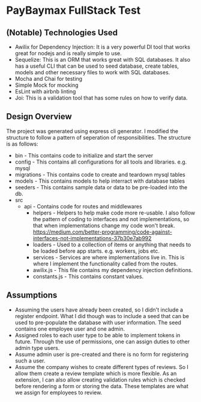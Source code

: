 # PayBaymax FullStack Test

## (Notable) Technologies Used

- Awilix for Dependency Injection: It is a very powerful DI tool that works great for nodejs and is really simple to use.
- Sequelize: This is an ORM that works great with SQL databases. It also has a useful CLI that can be used to seed database, create tables, models and other necessary files to work with SQL databases.
- Mocha and Chai for testing
- Simple Mock for mocking
- EsLint with airbnb linting
- Joi: This is a validation tool that has some rules on how to verify data.

## Design Overview

The project was generated using express cli generator. I modified the structure to follow a pattern of seperation of responsibilities. The structure is as follows:

- bin - This contains code to initialize and start the server
- config - This contains all configurations for all tools and libraries. e.g. mysql
- migrations - This contains code to create and teardown mysql tables
- models - This contains models to help interract with database tables
- seeders - This contains sample data or data to be pre-loaded into the db.
- src
  - api - Contains code for routes and middlewares
    - helpers - Helpers to help make code more re-usable. I also follow the pattern of coding to interfaces and not implementations, so that when implementations change my code won't break. <a href="https://medium.com/better-programming/code-against-interfaces-not-implementations-37b30e7ab992">https://medium.com/better-programming/code-against-interfaces-not-implementations-37b30e7ab992</a>
    - loaders - Used to a collection of items or anything that needs to be loaded before app starts. e.g. workers, jobs etc.
    - services - Services are where implementations live in. This is where I implement the functionality called from the routes.
    - awilix.js - This file contains my dependency injection definitions.
    - constants.js - This contains constant values.

## Assumptions

- Assuming the users have already been created, so I didn't include a register endpoint. What I did though was to include a seed that can be used to pre-populate the database with user information. The seed contains one employee user and one admin.
- Assigned roles to each user type to be able to implement tokens in future. Through the use of permissions, one can assign duties to other admin type users.
- Assume admin user is pre-created and there is no form for registering such a user.
- Assume the company wishes to create different types of reviews. So I allow them create a review template which is more flexible. As an extension, I can also allow creating validation rules which is checked before rendering a form or storing the data. These templates are what we assign for employees to review.
